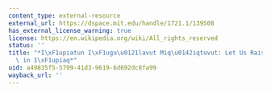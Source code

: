 ```yaml
---
content_type: external-resource
external_url: https://dspace.mit.edu/handle/1721.1/139508
has_external_license_warning: true
license: https://en.wikipedia.org/wiki/All_rights_reserved
status: ''
title: "*I\xF1upiatun I\xF1ugu\u0121lavut Miq\u0142iqtuvut: Let Us Raise Our Children\
  \ in I\xF1upiaq*"
uid: a49835f5-5799-41d3-9619-6d692dc8fa99
wayback_url: ''
---
```

